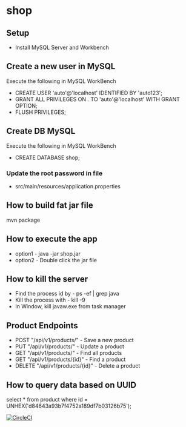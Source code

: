 # shop
## Setup
* Install MySQL Server and Workbench
## Create a new user in MySQL
Execute the following in MySQL WorkBench
*  CREATE USER 'auto'@'localhost' IDENTIFIED BY 'auto123';
*  GRANT ALL PRIVILEGES ON *.* TO 'auto'@'localhost' WITH GRANT OPTION;
*  FLUSH PRIVILEGES;
## Create DB MySQL
Execute the following in MySQL WorkBench
* CREATE DATABASE shop;
### Update the root password in file
* src/main/resources/application.properties

## How to build fat jar file
mvn package
## How to execute the app
* option1 - java -jar shop.jar
* option2 - Double click the jar file
## How to kill the server
* Find the process id by - ps -ef | grep java
* Kill the process with - kill -9 <id>
* In Window, kill javaw.exe from task manager

## Product Endpoints
* POST "/api/v1/products/" - Save a new product
* PUT  "/api/v1/products/" - Update a product
* GET "/api/v1/products/" - Find all products
* GET "/api/v1/products/{id}" - Find a product
* DELETE "/api/v1/products/{id}" - Delete a product

## How to query data based on UUID
select * from product where id = UNHEX('d84643a93b7f4752a189df7b03126b75');

[![CircleCI](https://circleci.com/gh/pradeepparambil/shop.svg?style=svg)](https://circleci.com/gh/pradeepparambil/shop)




